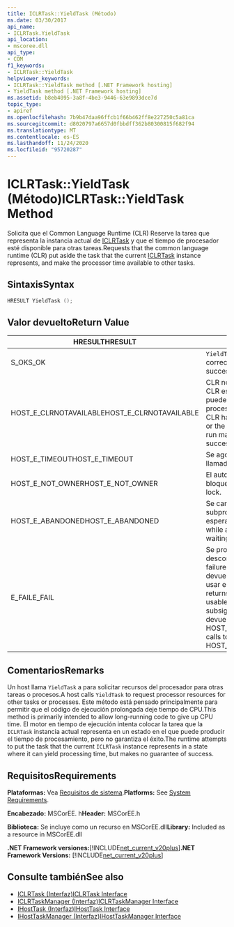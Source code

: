 ```yaml
---
title: ICLRTask::YieldTask (Método)
ms.date: 03/30/2017
api_name:
- ICLRTask.YieldTask
api_location:
- mscoree.dll
api_type:
- COM
f1_keywords:
- ICLRTask::YieldTask
helpviewer_keywords:
- ICLRTask::YieldTask method [.NET Framework hosting]
- YieldTask method [.NET Framework hosting]
ms.assetid: b8eb4095-3a8f-4be3-9446-63e9893dce7d
topic_type:
- apiref
ms.openlocfilehash: 7b9b47daa96ffcb1f66b462ff8e227250c5a81ca
ms.sourcegitcommit: d8020797a6657d0fbbdff362b80300815f682f94
ms.translationtype: MT
ms.contentlocale: es-ES
ms.lasthandoff: 11/24/2020
ms.locfileid: "95720287"
---
```

# <a name="iclrtaskyieldtask-method"></a><span data-ttu-id="8e65d-102">ICLRTask::YieldTask (Método)</span><span class="sxs-lookup"><span data-stu-id="8e65d-102">ICLRTask::YieldTask Method</span></span>

<span data-ttu-id="8e65d-103">Solicita que el Common Language Runtime (CLR) Reserve la tarea que representa la instancia actual de [ICLRTask](iclrtask-interface.md) y que el tiempo de procesador esté disponible para otras tareas.</span><span class="sxs-lookup"><span data-stu-id="8e65d-103">Requests that the common language runtime (CLR) put aside the task that the current [ICLRTask](iclrtask-interface.md) instance represents, and make the processor time available to other tasks.</span></span>  
  
## <a name="syntax"></a><span data-ttu-id="8e65d-104">Sintaxis</span><span class="sxs-lookup"><span data-stu-id="8e65d-104">Syntax</span></span>  
  
```cpp  
HRESULT YieldTask ();  
```  
  
## <a name="return-value"></a><span data-ttu-id="8e65d-105">Valor devuelto</span><span class="sxs-lookup"><span data-stu-id="8e65d-105">Return Value</span></span>  
  
|<span data-ttu-id="8e65d-106">HRESULT</span><span class="sxs-lookup"><span data-stu-id="8e65d-106">HRESULT</span></span>|<span data-ttu-id="8e65d-107">Descripción</span><span class="sxs-lookup"><span data-stu-id="8e65d-107">Description</span></span>|  
|-------------|-----------------|  
|<span data-ttu-id="8e65d-108">S_OK</span><span class="sxs-lookup"><span data-stu-id="8e65d-108">S_OK</span></span>|<span data-ttu-id="8e65d-109">`YieldTask` se devolvió correctamente.</span><span class="sxs-lookup"><span data-stu-id="8e65d-109">`YieldTask` returned successfully.</span></span>|  
|<span data-ttu-id="8e65d-110">HOST_E_CLRNOTAVAILABLE</span><span class="sxs-lookup"><span data-stu-id="8e65d-110">HOST_E_CLRNOTAVAILABLE</span></span>|<span data-ttu-id="8e65d-111">CLR no se ha cargado en un proceso o CLR está en un estado en el que no puede ejecutar código administrado ni procesar la llamada correctamente.</span><span class="sxs-lookup"><span data-stu-id="8e65d-111">The CLR has not been loaded into a process, or the CLR is in a state in which it cannot run managed code or process the call successfully.</span></span>|  
|<span data-ttu-id="8e65d-112">HOST_E_TIMEOUT</span><span class="sxs-lookup"><span data-stu-id="8e65d-112">HOST_E_TIMEOUT</span></span>|<span data-ttu-id="8e65d-113">Se agotó el tiempo de espera de la llamada.</span><span class="sxs-lookup"><span data-stu-id="8e65d-113">The call timed out.</span></span>|  
|<span data-ttu-id="8e65d-114">HOST_E_NOT_OWNER</span><span class="sxs-lookup"><span data-stu-id="8e65d-114">HOST_E_NOT_OWNER</span></span>|<span data-ttu-id="8e65d-115">El autor de la llamada no posee el bloqueo.</span><span class="sxs-lookup"><span data-stu-id="8e65d-115">The caller does not own the lock.</span></span>|  
|<span data-ttu-id="8e65d-116">HOST_E_ABANDONED</span><span class="sxs-lookup"><span data-stu-id="8e65d-116">HOST_E_ABANDONED</span></span>|<span data-ttu-id="8e65d-117">Se canceló un evento mientras un subproceso o fibra bloqueados estaba esperando en él.</span><span class="sxs-lookup"><span data-stu-id="8e65d-117">An event was canceled while a blocked thread or fiber was waiting on it.</span></span>|  
|<span data-ttu-id="8e65d-118">E_FAIL</span><span class="sxs-lookup"><span data-stu-id="8e65d-118">E_FAIL</span></span>|<span data-ttu-id="8e65d-119">Se produjo un error grave desconocido.</span><span class="sxs-lookup"><span data-stu-id="8e65d-119">An unknown catastrophic failure occurred.</span></span> <span data-ttu-id="8e65d-120">Cuando un método devuelve E_FAIL, CLR ya no se puede usar en el proceso.</span><span class="sxs-lookup"><span data-stu-id="8e65d-120">When a method returns E_FAIL, the CLR is no longer usable within the process.</span></span> <span data-ttu-id="8e65d-121">Las llamadas subsiguientes a métodos de hospedaje devuelven HOST_E_CLRNOTAVAILABLE.</span><span class="sxs-lookup"><span data-stu-id="8e65d-121">Subsequent calls to hosting methods return HOST_E_CLRNOTAVAILABLE.</span></span>|  
  
## <a name="remarks"></a><span data-ttu-id="8e65d-122">Comentarios</span><span class="sxs-lookup"><span data-stu-id="8e65d-122">Remarks</span></span>  

 <span data-ttu-id="8e65d-123">Un host llama `YieldTask` a para solicitar recursos del procesador para otras tareas o procesos.</span><span class="sxs-lookup"><span data-stu-id="8e65d-123">A host calls `YieldTask` to request processor resources for other tasks or processes.</span></span> <span data-ttu-id="8e65d-124">Este método está pensado principalmente para permitir que el código de ejecución prolongada deje tiempo de CPU.</span><span class="sxs-lookup"><span data-stu-id="8e65d-124">This method is primarily intended to allow long-running code to give up CPU time.</span></span> <span data-ttu-id="8e65d-125">El motor en tiempo de ejecución intenta colocar la tarea que la `ICLRTask` instancia actual representa en un estado en el que puede producir el tiempo de procesamiento, pero no garantiza el éxito.</span><span class="sxs-lookup"><span data-stu-id="8e65d-125">The runtime attempts to put the task that the current `ICLRTask` instance represents in a state where it can yield processing time, but makes no guarantee of success.</span></span>  
  
## <a name="requirements"></a><span data-ttu-id="8e65d-126">Requisitos</span><span class="sxs-lookup"><span data-stu-id="8e65d-126">Requirements</span></span>  

 <span data-ttu-id="8e65d-127">**Plataformas:** Vea [Requisitos de sistema](../../get-started/system-requirements.md).</span><span class="sxs-lookup"><span data-stu-id="8e65d-127">**Platforms:** See [System Requirements](../../get-started/system-requirements.md).</span></span>  
  
 <span data-ttu-id="8e65d-128">**Encabezado:** MSCorEE. h</span><span class="sxs-lookup"><span data-stu-id="8e65d-128">**Header:** MSCorEE.h</span></span>  
  
 <span data-ttu-id="8e65d-129">**Biblioteca:** Se incluye como un recurso en MSCorEE.dll</span><span class="sxs-lookup"><span data-stu-id="8e65d-129">**Library:** Included as a resource in MSCorEE.dll</span></span>  
  
 <span data-ttu-id="8e65d-130">**.NET Framework versiones:**[!INCLUDE[net_current_v20plus](../../../../includes/net-current-v20plus-md.md)]</span><span class="sxs-lookup"><span data-stu-id="8e65d-130">**.NET Framework Versions:** [!INCLUDE[net_current_v20plus](../../../../includes/net-current-v20plus-md.md)]</span></span>  
  
## <a name="see-also"></a><span data-ttu-id="8e65d-131">Consulte también</span><span class="sxs-lookup"><span data-stu-id="8e65d-131">See also</span></span>

- [<span data-ttu-id="8e65d-132">ICLRTask (Interfaz)</span><span class="sxs-lookup"><span data-stu-id="8e65d-132">ICLRTask Interface</span></span>](iclrtask-interface.md)
- [<span data-ttu-id="8e65d-133">ICLRTaskManager (Interfaz)</span><span class="sxs-lookup"><span data-stu-id="8e65d-133">ICLRTaskManager Interface</span></span>](iclrtaskmanager-interface.md)
- [<span data-ttu-id="8e65d-134">IHostTask (Interfaz)</span><span class="sxs-lookup"><span data-stu-id="8e65d-134">IHostTask Interface</span></span>](ihosttask-interface.md)
- [<span data-ttu-id="8e65d-135">IHostTaskManager (Interfaz)</span><span class="sxs-lookup"><span data-stu-id="8e65d-135">IHostTaskManager Interface</span></span>](ihosttaskmanager-interface.md)

